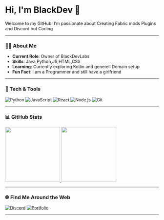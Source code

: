 # Hi, I'm BlackDev 👋

Welcome to my GitHub! I’m passionate about Creating Fabric mods Plugins and Discord bot Coding

---

### 🧑‍💻 About Me

- **Current Role**: Owner of BlackDevLabs
- **Skills**: Java,Python,JS,HTML,CSS
- **Learning**: Currently exploring Kotlin and generell Domain setup
- **Fun Fact**: i am a Programmer and still have a girlfriend

---

### 🔧 Tech & Tools

![Python](https://img.shields.io/badge/-Python-333?style=for-the-badge&logo=python)
![JavaScript](https://img.shields.io/badge/-JavaScript-333?style=for-the-badge&logo=javascript)
![React](https://img.shields.io/badge/-React-333?style=for-the-badge&logo=react)
![Node.js](https://img.shields.io/badge/-Node.js-333?style=for-the-badge&logo=node.js)
![Git](https://img.shields.io/badge/-Git-333?style=for-the-badge&logo=git)

---

### 📊 GitHub Stats

<a href="https://github.com/BlackDevLabs">
  <img height="180em" src="https://github-readme-stats.vercel.app/api?username=BlackDevLabs&show_icons=true&theme=github_dark&hide_border=true&include_all_commits=true&count_private=true"/>
  <img height="180em" src="https://github-readme-stats.vercel.app/api/top-langs/?username=BlackDevLabs&layout=compact&theme=github_dark&hide_border=true"/>
</a>

---

### 🌐 Find Me Around the Web

[![Discord](https://dcbadge.limes.pink/api/shield/1266421704536887337)]()
[![Portfolio](https://img.shields.io/badge/Portfolio-Website-blue?style=flat&logo=google-chrome)](https://blackdev.xyz)

---
